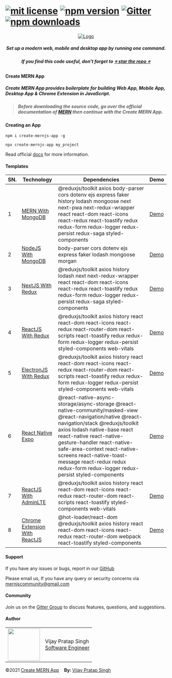 # [![mit license](https://img.shields.io/github/license/mernjs/create-mern-app)](https://github.com/mernjs/create-mern-app/blob/master/LICENSE) [![npm version](https://img.shields.io/npm/v/create-mernjs-app)](https://www.npmjs.com/package/create-mernjs-app) [![Gitter](https://badges.gitter.im/mernjs/mernjs.svg)](https://gitter.im/mernjs/mernjs-community) [![npm downloads](https://img.shields.io/npm/dy/create-mernjs-app)](https://www.npmjs.com/package/create-mernjs-app)

<p align="center">
  <a target="_blank" href="https://mernjs.github.io/create-mern-app" rel="noopener">
 <img src="https://mernjs.github.io/create-mern-app/assets/logo1.png" alt="Logo"></a>
</p>
<h5 align="center">Set up a modern web, mobile and desktop app by running one command.</h5>

<h5 align="center">
If you find this code useful, don't forget to <a target="_blank" href="https://github.com/mernjs/create-mern-app" rel="noopener">⭐ star the repo ⭐</a> 
</h5>

<h4>Create MERN App</h4>
<h5>Create MERN App provides boilerplate for building Web App, Mobile App, Desktop App & Chrome Extension in JavaScript.</h5>

<blockquote>
<h5>
Before downloading the source code, go over the official documentation of <a target="_blank" href="https://mernjs.github.io/create-mern-app/mern-roadmap" rel="noopener">MERN</a>  then continue with the Create MERN App.
</h5>
</blockquote>

<h4>Creating an App</h4>

```
npm i create-mernjs-app -g 
```

```
npx create-mernjs-app my_project 
```

Read official [docs](https://mernjs.github.io/create-mern-app) for more information.

<h4>Templates</h4>

| SN. | Technology | Dependencies | Demo |
| ------ | ------ | ------ | ------ |
| 1 | [MERN With MongoDB](https://github.com/mernjs/create-mern-app/tree/master/templates/mern-with-mongodb) | @reduxjs/toolkit axios body-parser cors dotenv ejs express faker history lodash mongoose next next-pwa next-redux-wrapper react react-dom react-icons react-redux react-toastify redux redux-form redux-logger redux-persist redux-saga styled-components | [Demo](https://mern-with-mongodb.herokuapp.com) |
| 2 | [NodeJS With MongoDB](https://github.com/mernjs/create-mern-app/tree/master/templates/nodejs-with-mongodb) | body-parser cors dotenv ejs express faker lodash mongoose morgan | [Demo](https://nodejs-with-mongo-db.herokuapp.com) |
| 3 | [NextJS With Redux](https://github.com/mernjs/create-mern-app/tree/master/templates/nextjs-with-redux) | @reduxjs/toolkit axios history lodash next next-redux-wrapper react react-dom react-icons react-redux react-toastify redux redux-form redux-logger redux-persist redux-saga styled-components | [Demo](https://nextjs-with-redux.herokuapp.com) |
| 4 | [ReactJS With Redux](https://github.com/mernjs/create-mern-app/tree/master/templates/reactjs-with-redux) | @reduxjs/toolkit axios history react react-dom react-icons react-redux react-router-dom react-scripts react-toastify redux redux-form redux-logger redux-persist styled-components web-vitals | [Demo](https://reactjs-with-redux.herokuapp.com) |
| 5 | [ElectronJS With Redux](https://github.com/mernjs/create-mern-app/tree/master/templates/electronjs-with-redux) | @reduxjs/toolkit axios history react react-dom react-icons react-redux react-router-dom react-scripts react-toastify redux redux-form redux-logger redux-persist styled-components web-vitals | [Demo](https://electronjs-with-redux.herokuapp.com) |
| 6 | [React Native Expo](https://github.com/mernjs/create-mern-app/tree/master/templates/react-native-with-expo) | @react-native-async-storage/async-storage @react-native-community/masked-view @react-navigation/native @react-navigation/stack @reduxjs/toolkit axios lodash native-base react react-native react-native-gesture-handler react-native-safe-area-context react-native-screens react-native-toast-message react-redux redux redux-form redux-logger redux-persist styled-components | [Demo](https://play.google.com/store/apps/details?id=com.mernapp) |
| 7 | [ReactJS With AdminLTE](https://github.com/mernjs/create-mern-app/tree/master/templates/reactjs-with-adminlte) | @reduxjs/toolkit axios history react react-dom react-icons react-redux react-router-dom react-scripts react-toastify styled-components web-vitals | [Demo](https://reactjs-with-adminlte.herokuapp.com) |
| 8 | [Chrome Extension With ReactJS](https://github.com/mernjs/create-mern-app/tree/master/templates/chrome-extension-with-reactjs) | @hot-loader/react-dom @reduxjs/toolkit axios history react react-dom react-icons react-redux react-router-dom webpack react-toastify styled-components | [Demo](https://reactjs-with-redux.herokuapp.com) |

<h4>Support</h4>

If you have any issues or bugs, report in our [GitHub](https://github.com/mernjs/create-mern-app/issues)

Please email us, If you have any query or security concerns via mernjscommunity@gmail.com

<h4>Community</h4>

Join us on the [Gitter Group](https://gitter.im/mernjs/mernjs-community) to discuss features, questions, and suggestions.

<h4>Author</h4>
<table>
  <tr>
    <td>
      <img src="https://2.gravatar.com/avatar/bd913f88dce5db0cc64d85d9c486ccfd?s=100&d=mm" width="100">
    </td>
    <td>
      Vijay Pratap Singh<br />
      <a href="https://www.linkedin.com/in/vprtsingh">Software Engineer</a><br />
    </td>
  </tr>
</table>

<p style="margin-left: '30px', margin-right: '30px'"><span style="text-align: 'left'">©2021 <a href="https://github.com/mernjs/create-mern-app/blob/master/LICENSE" target="_blank"> Create MERN App</a></span>&nbsp;&nbsp;&nbsp;&nbsp;<span style="float: 'right'"><b>By: </b> <a href="https://vijay-pratap-singh.netlify.app" target="_blank"> Vijay Pratap Singh</a></span></p>
